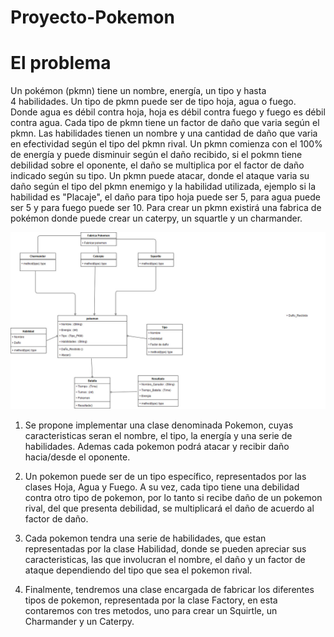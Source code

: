 # Proyecto-Pokemon
# El problema
Un pokémon (pkmn) tiene un nombre, energía, un tipo y hasta 4 habilidades.
Un tipo de pkmn puede ser de tipo hoja, agua o fuego. Donde agua es débil contra hoja, hoja es débil contra fuego y fuego es débil contra agua. Cada tipo de pkmn tiene un factor de daño que varia según el pkmn.
Las habilidades tienen un nombre y una cantidad de daño que varia en efectividad según el tipo del pkmn rival.
Un pkmn comienza con el 100% de energía y puede disminuir según el daño recibido, si el pokmn tiene debilidad sobre el oponente, el daño se multiplica por el factor de daño indicado según su tipo.
Un pkmn puede atacar, donde el ataque varia su daño según el tipo del pkmn enemigo y la habilidad utilizada, ejemplo si la habilidad es "Placaje", el daño para tipo hoja puede ser 5, para agua puede ser 5 y para fuego puede ser 10.
Para crear un pkmn existirá una fabrica de pokémon donde puede crear un caterpy, un squartle y un charmander.

![alt text](https://raw.githubusercontent.com/benjaranedad/Proyecto-Pokemon/master/diagrama_clase.jpg)
1. Se propone implementar una clase denominada Pokemon, cuyas caracteristicas seran el nombre, el tipo, la energía y una serie de habilidades. Ademas cada pokemon podrá atacar y recibir daño hacia/desde el oponente.

2. Un pokemon puede ser de un tipo específico, representados por las clases Hoja, Agua y Fuego. A su vez, cada tipo tiene una debilidad contra otro tipo de pokemon, por lo tanto si recibe daño de un pokemon rival, del que presenta debilidad, se multiplicará el daño de acuerdo al factor de daño.

3. Cada pokemon tendra una serie de habilidades, que estan representadas por la clase Habilidad, donde se pueden apreciar sus caracteristicas, las que involucran el nombre, el daño y un factor de ataque dependiendo del tipo que sea el pokemon rival.

4. Finalmente, tendremos una clase encargada de fabricar los diferentes tipos de pokemon, representada por la clase Factory, en esta contaremos con tres metodos, uno para crear un Squirtle, un Charmander y un Caterpy. 
